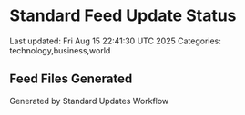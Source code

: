 # Standard Feed Update Status
Last updated: Fri Aug 15 22:41:30 UTC 2025
Categories: technology,business,world

## Feed Files Generated

Generated by Standard Updates Workflow
